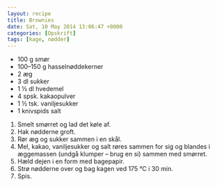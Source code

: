 ```yaml
---
layout: recipe
title: Brownies
date: Sat, 10 May 2014 13:06:47 +0000
categories: [Opskrift]
tags: [kage, nødder]
---
```



*  100 g smør
*  100–150 g hasselnøddekerner
*  2 æg
*  3 dl sukker
*  1 ½ dl hvedemel
*  4 spsk. kakaopulver
*  1 ½ tsk. vaniljesukker
*  1 knivspids salt



1. Smelt smørret og lad det køle af.
1. Hak nødderne groft.
1. Rør æg og sukker sammen i en skål.
1. Mel, kakao, vaniljesukker og salt røres sammen for sig og blandes i æggemassen (undgå klumper – brug en si) sammen med smørret.
1. Hæld dejen i en form med bagepapir.
1. Strø nødderne over og bag kagen ved 175 °C i 30 min.
1. Spis.
